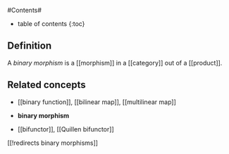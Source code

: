 

#Contents#
* table of contents
{:toc}

## Definition

A _binary morphism_ is a [[morphism]] in a [[category]] out of a [[product]].

## Related concepts

* [[binary function]], [[bilinear map]], [[multilinear map]]

* **binary morphism**

* [[bifunctor]], [[Quillen bifunctor]]

[[!redirects binary morphisms]]

